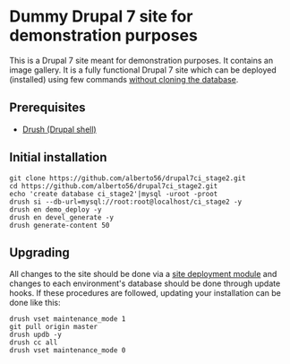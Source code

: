 Dummy Drupal 7 site for demonstration purposes
==============================================

This is a Drupal 7 site meant for demonstration purposes. It contains an image gallery. It is a fully functional Drupal 7 site which can be deployed (installed) using few commands [without cloning the database](http://dcycleproject.org/blog/48/do-not-clone-database).

Prerequisites
-------------

 * [Drush (Drupal shell)](https://github.com/drush-ops/drush)

Initial installation
--------------------

    git clone https://github.com/alberto56/drupal7ci_stage2.git
    cd https://github.com/alberto56/drupal7ci_stage2.git
    echo 'create database ci_stage2'|mysql -uroot -proot
    drush si --db-url=mysql://root:root@localhost/ci_stage2 -y
    drush en demo_deploy -y
    drush en devel_generate -y
    drush generate-content 50

Upgrading
---------

All changes to the site should be done via a [site deployment module](http://dcycleproject.org/blog/44/what-site-deployment-module) and changes to each environment's database should be done through update hooks. If these procedures are followed, updating your installation can be done like this:

    drush vset maintenance_mode 1
    git pull origin master
    drush updb -y
    drush cc all
    drush vset maintenance_mode 0
